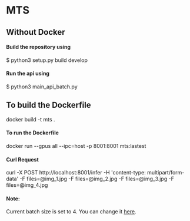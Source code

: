 # MTS
## Without Docker
#### Build the repository using
$ python3 setup.py build develop
#### Run the api using
$ python3 main_api_batch.py

## To build the Dockerfile
docker build -t mts .
#### To run the Dockerfile
docker run --gpus all --ipc=host -p 8001:8001 mts:lastest
#### Curl Request
curl -X POST http://localhost:8001/infer  -H 'content-type: multipart/form-data'  -F files=@img_1.jpg -F files=@img_2.jpg -F files=@img_3.jpg -F files=@img_4.jpg
#### Note:
Current batch size is set to 4.
You can change it [here](https://github.com/FortressIQ/MTS/blob/331418d62783cbb90ebcce5b274c605b5aaf9f94/configs/finetune.yaml#L73).
